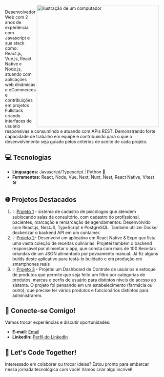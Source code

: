 <img src="https://raw.githubusercontent.com/MicaelliMedeiros/micaellimedeiros/master/image/computer-illustration.png" alt="ilustração de um computador" min-width="400px" max-width="400px" width="400px" align="right">

<p align="left"> 
Desenvolvedor Web com 2 anos de experiência com Javascript e sua stack como: React.js, Vue.js, React Native e Node.js, atuando com aplicações web dinâmicas e eCommerces e contribuições em projetos Fullstack criando interfaces de usuário responsivas e consumindo e atuando com APIs REST. Demonstrando forte capacidade de trabalho em equipe e contribuindo para o que o desenvolvimento seja guiado pelos critérios de aceite de cada projeto.

## 💻 Tecnologias

- **Linguagens:** Javascript/Typescript  | Python 🚀
- **Ferramentas:** React, Node, Vue, Next, Nuxt, Nest, React Native, Vitest 🛠️

## 🌐 Projetos Destacados

1. 💡 [Projeto 1](https://psiboard.vercel.app/) -  sistema de cadastro de psicólogos que atendem sublocando salas de consultório, com cadastro do profissional, pacientes, marcação e remarcação de agendamentos. Desenvolvido com React.js, NestJS, TypeScript e PostgreSQL. Também utilizei Docker dockerizar o backend API em um container.
2. 💡 [Projeto 2](https://github.com/NogueiraDan/appReceitas)- Desenvolvi um aplicativo em React Native & Expo que lista uma vasta coleção de receitas culinárias. Projetei também o backend responsável por alimentar o app, que consta com mais de 100 Receitas oriundas de um JSON alimentado por povoamento manual. Já fiz alguns builds deste aplicativo para testá-lo buildado e em produção em smartphones reais
3. 💡 [Projeto 3](https://github.com/NogueiraDan/dashboard) - Projetei um Dashboard de Controle de usuários e estoque de produtos que permite que seja feito um filtro por categorias de produtos, marcas e perfis de usuário para distintos níveis de acesso ao sistema. O projeto foi pensando em um estabelecimento (farmácia ou outro), que precise ter vários produtos e funcionários distintos para administrarem.
## 🤝 Conecte-se Comigo!

Vamos trocar experiências e discutir oportunidades:

- **E-mail:** [Email](mailto:silvanogueira3460@gmail.com)
- **LinkedIn:** [Perfil do LinkedIn](https://www.linkedin.com/in/daniel-nogueira-496813222/)

## 🚀 Let's Code Together!

Interessado em colaborar ou trocar ideias? Estou pronto para embarcar nessa jornada tecnológica com você! Vamos criar algo incrível!

</p>

